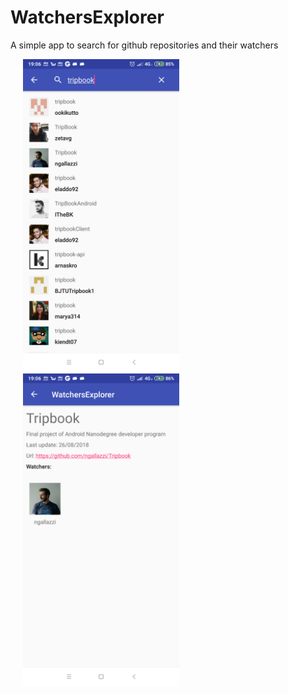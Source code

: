 # WatchersExplorer

A simple app to search for github repositories and their watchers
<div>
  <img src="https://raw.githubusercontent.com/ngallazzi/WatchersExplorer/master/app/screenshots/MainActivity.png" width="250" hspace="20" />
  <br/>
    <img src="https://raw.githubusercontent.com/ngallazzi/WatchersExplorer/master/app/screenshots/DetailsActivity.png" width="250" hspace="20" />
  <br/>
</div>
